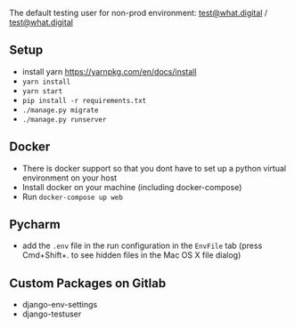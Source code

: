 The default testing user for non-prod environment: test@what.digital / test@what.digital


## Setup
- install yarn https://yarnpkg.com/en/docs/install
- `yarn install`
- `yarn start`
- `pip install -r requirements.txt`
- `./manage.py migrate`
- `./manage.py runserver`


## Docker
- There is docker support so that you dont have to set up a python virtual 
environment on your host
- Install docker on your machine (including docker-compose)
- Run `docker-compose up web`


## Pycharm
- add the `.env` file in the run configuration in the `EnvFile` tab (press Cmd+Shift+. to see hidden files in the Mac OS X file dialog)


## Custom Packages on Gitlab
- django-env-settings
- django-testuser
